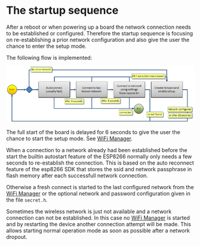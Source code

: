 # The startup sequence

After a reboot or when powering up a board the network connection needs to be established or configured. Therefore the startup sequence is focusing on  re-establishing a prior network configuration and also give the user the chance to enter the setup mode.

The following flow is implemented:

![startupnetflow.png](/startupnetflow.png)

The full start of the board is delayed for 6 seconds to give the user the chance to start the setup mode. See [WiFi Manager](/wifimanager).

When a connection to a network already had been established before the start the builtin autostart feature of the ESP8266 normally only needs a few seconds to re-establish the connection. This is based on the auto reconnect feature of the esp8266 SDK that stores the ssid and network passphrase in flash memory after each successfull network connection.

Otherwise a fresh connect is started to the last configured network from the  [WiFi Manager](/wifimanager) or the optional network and password configuration given in the file `secret.h`.

Sometimes the wireless network is just not available and a network connection can not be established. In this case no [WiFi Manager](/wifimanager) is started and by restarting the device another connection attempt will be made. This allows starting normal operation mode as soon as possible after a network dropout.


